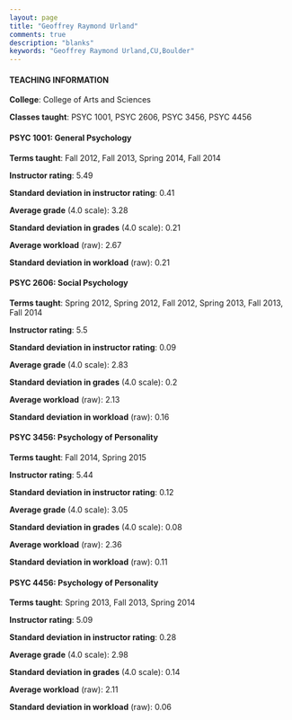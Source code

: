 ```yaml
---
layout: page
title: "Geoffrey Raymond Urland" 
comments: true
description: "blanks"
keywords: "Geoffrey Raymond Urland,CU,Boulder"
---
```

<head>
<script src="https://ajax.googleapis.com/ajax/libs/jquery/2.1.3/jquery.min.js"></script>
<script src="https://dl.dropboxusercontent.com/s/pc42nxpaw1ea4o9/highcharts.js?dl=0"></script>
<!-- <script src="../assets/js/highcharts.js"></script> -->
<style type="text/css">@font-face {
	font-family: "Bebas Neue";
	src: url(https://www.filehosting.org/file/details/544349/BebasNeue Regular.otf) format("opentype");
	}
	h1.Bebas { 
		font-family: "Bebas Neue", Verdana, Tahoma;
	}
</style>
</head>
	   
#### TEACHING INFORMATION

**College**: College of Arts and Sciences

**Classes taught**: PSYC 1001, PSYC 2606, PSYC 3456, PSYC 4456

#### PSYC 1001: General Psychology

**Terms taught**: Fall 2012, Fall 2013, Spring 2014, Fall 2014

**Instructor rating**: 5.49

**Standard deviation in instructor rating**: 0.41

**Average grade** (4.0 scale): 3.28

**Standard deviation in grades** (4.0 scale): 0.21

**Average workload** (raw): 2.67

**Standard deviation in workload** (raw): 0.21

#### PSYC 2606: Social Psychology

**Terms taught**: Spring 2012, Spring 2012, Fall 2012, Spring 2013, Fall 2013, Fall 2014

**Instructor rating**: 5.5

**Standard deviation in instructor rating**: 0.09

**Average grade** (4.0 scale): 2.83

**Standard deviation in grades** (4.0 scale): 0.2

**Average workload** (raw): 2.13

**Standard deviation in workload** (raw): 0.16

#### PSYC 3456: Psychology of Personality

**Terms taught**: Fall 2014, Spring 2015

**Instructor rating**: 5.44

**Standard deviation in instructor rating**: 0.12

**Average grade** (4.0 scale): 3.05

**Standard deviation in grades** (4.0 scale): 0.08

**Average workload** (raw): 2.36

**Standard deviation in workload** (raw): 0.11

#### PSYC 4456: Psychology of Personality

**Terms taught**: Spring 2013, Fall 2013, Spring 2014

**Instructor rating**: 5.09

**Standard deviation in instructor rating**: 0.28

**Average grade** (4.0 scale): 2.98

**Standard deviation in grades** (4.0 scale): 0.14

**Average workload** (raw): 2.11

**Standard deviation in workload** (raw): 0.06

